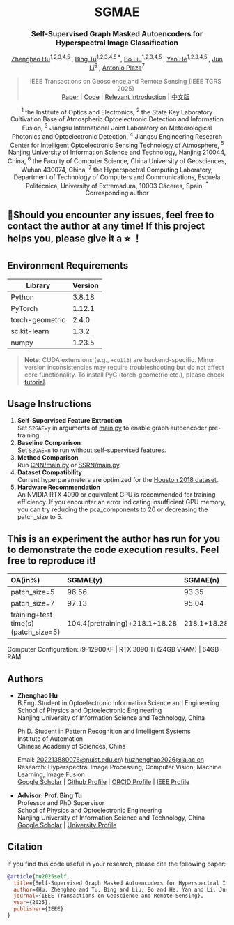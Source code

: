 <div align="center">
<h1 align="center">SGMAE</h1>

<h3>Self-Supervised Graph Masked Autoencoders for Hyperspectral Image Classification
</h3>

[Zhenghao Hu](https://ieeexplore.ieee.org/author/721998129448425)<sup>1,2,3,4,5 </sup>, 
[Bing Tu](https://ieeexplore.ieee.org/author/37086303208)<sup>1,2,3,4,5 *</sup>, 
[Bo Liu](https://ieeexplore.ieee.org/author/37404906400)<sup>1,2,3,4,5 </sup>, 
[Yan He](https://ieeexplore.ieee.org/author/279730212927568)<sup>1,2,3,4,5 </sup>,
[Jun Li](https://ieeexplore.ieee.org/author/38323572200)<sup>6 </sup>,
[Antonio Plaza](https://ieeexplore.ieee.org/author/37299689800)<sup>7 </sup>

> IEEE Transactions on Geoscience and Remote Sensing (IEEE TGRS 2025)  
> [Paper](https://ieeexplore.ieee.org/document/10945458) | [Code](https://github.com/copawloroous/SGMAE) | [​Relevant Introduction](https://wdy.nuist.edu.cn/2025/0429/c7358a286472/page.htm) | [​中文版](https://pan.baidu.com/s/1ZZrkkLwWTy3zf3K5E7dwgA?pwd=abyr)

<sup>1</sup> the Institute of Optics and Electronics, <sup>2</sup> the State Key Laboratory Cultivation Base of Atmospheric Optoelectronic Detection and Information Fusion, <sup>3</sup> Jiangsu International Joint Laboratory on Meteorological Photonics and Optoelectronic Detection, <sup>4</sup> Jiangsu Engineering Research Center for Intelligent Optoelectronic Sensing Technology of Atmosphere, <sup>5</sup> Nanjing University of Information Science and Technology, Nanjing 210044, China, <sup>6</sup> the Faculty of Computer Science, China University of Geosciences, Wuhan 430074, China, <sup>7</sup> the Hyperspectral Computing Laboratory, Department of Technology of Computers and Communications, Escuela Politécnica, University of Extremadura, 10003 Cáceres, Spain, <sup>*</sup> Corresponding author

</div>

## 🤗Should you encounter any issues, feel free to contact the author at any time! If this project helps you, please give it a ⭐ ！

## Environment Requirements
| Library         | Version      |
|-----------------|--------------|
| Python          | 3.8.18       |
| PyTorch         | 1.12.1       |
| torch-geometric | 2.4.0        |
| scikit-learn    | 1.3.2        |
| numpy           | 1.23.5       |

> ​**Note**: CUDA extensions (e.g., `+cu113`) are backend-specific. Minor version inconsistencies may require troubleshooting but do not affect core functionality. To install PyG (torch-geometric etc.), please check [tutorial](https://blog.csdn.net/copawloroous/article/details/140201394?spm=1001.2014.3001.5501).

## Usage Instructions
1. ​**Self-Supervised Feature Extraction**​  
   Set `S2GAE=y` in arguments of [main.py](main.py) to enable graph autoencoder pre-training.
2. ​**Baseline Comparison**​  
   Set `S2GAE=n` to run without self-supervised features.
3. ​**Method Comparison**​  
   Run [CNN/main.py](Method%20Comparison/CNN/main.py) or [SSRN/main.py](Method%20Comparison/SSRN/main.py).
4. ​**Dataset Compatibility**​  
   Current hyperparameters are optimized for the [Houston 2018 dataset](https://pan.baidu.com/s/1hnVsruXw1QozOeUVh8Fymw?pwd=UIST). 
5. ​**Hardware Recommendation**​  
   An NVIDIA RTX 4090 or equivalent GPU is recommended for training efficiency. If you encounter an error indicating insufficient GPU memory, you can try reducing the pca_components to 20 or decreasing the patch_size to 5.

## This is an experiment the author has run for you to demonstrate the code execution results. Feel free to reproduce it!
| OA(in%)                     | SGMAE(y)                       | SGMAE(n)        | CNN           | SSRN          |
| :-------------------------- | :----------------------------- | :-------------- | :------------ | :------------ |
| patch_size=5                | 96.56                          | 93.35           | 91.81         | 93.48         |
| patch_size=7                | 97.13                          | 95.04           | 92.93         | 95.64         |
| training+test time(s)(patch_size=5) | 104.4(pretraining)+218.1+18.28 | 218.1+18.28     | 109.1+15.9    | 224.5+19.5    |

Computer Configuration: i9-12900KF | RTX 3090 Ti (24GB VRAM) | 64GB RAM

## Authors
- ​**Zhenghao Hu**​  
  B.Eng. Student in Optoelectronic Information Science and Engineering  
  School of Physics and Optoelectronic Engineering  
  Nanjing University of Information Science and Technology, China


  Ph.D. Student in Pattern Recognition and Intelligent Systems  
  Institute of Automation  
  Chinese Academy of Sciences, China


  Email: [202213880076@nuist.edu.cn](mailto:202213880076@nuist.edu.cn)\ [huzhenghao2026@ia.ac.cn](mailto:huzhenghao2026@ia.ac.cn)  
  Research: Hyperspectral Image Processing, Computer Vision, Machine Learning, Image Fusion  
  [Google Scholar](https://scholar.google.com/citations?user=F5Qx7kAAAAAJ&hl=zh-CN&oi=sra) | [Github Profile](https://github.com/copawloroous) | [ORCID Profile](https://orcid.org/0009-0004-0285-5763) | [IEEE Profile](https://ieeexplore.ieee.org/author/721998129448425)


- ​**Advisor: Prof. Bing Tu**​  
  Professor and PhD Supervisor  
  School of Physics and Optoelectronic Engineering  
  Nanjing University of Information Science and Technology, China  
  [Google Scholar](https://scholar.google.com/citations?user=iMuSewsAAAAJ&hl=zh-CN&oi=sra) | [University Profile](https://faculty.nuist.edu.cn/tubing/zh_CN/index.htm)

## Citation

If you find this code useful in your research, please cite the following paper:

```bibtex
@article{hu2025self,
  title={Self-Supervised Graph Masked Autoencoders for Hyperspectral Image Classification},
  author={Hu, Zhenghao and Tu, Bing and Liu, Bo and He, Yan and Li, Jun and Plaza, Antonio},
  journal={IEEE Transactions on Geoscience and Remote Sensing},
  year={2025},
  publisher={IEEE}
}



